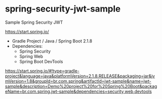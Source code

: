 # spring-security-jwt-sample
Sample Spring Security JWT

https://start.spring.io/
- Gradle Project / Java / Spring Boot 2.1.8
- Dependencies:
  - Spring Security
  - Spring Web
  - Spring Boot DevTools

https://start.spring.io/#!type=gradle-project&language=java&platformVersion=2.1.8.RELEASE&packaging=jar&jvmVersion=1.8&groupId=br.com.spring&artifactId=jwt-sample&name=jwt-sample&description=Demo%20project%20for%20Spring%20Boot&packageName=br.com.spring.jwt-sample&dependencies=security,web,devtools
